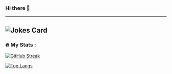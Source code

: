 ### Hi there 👋
---
 
![Jokes Card](https://readme-jokes.vercel.app/api)
---

### :fire: My Stats :
[![GitHub Streak](http://github-readme-streak-stats.herokuapp.com?user=Trhod17&theme=dark&background=000000)](https://git.io/streak-stats)

[![Top Langs](https://github-readme-stats.vercel.app/api/top-langs/?username=Trhod17&layout=compact&theme=vision-friendly-dark&hide=PHP&langs_count=10)](https://github.com/anuraghazra/github-readme-stats)

<!--
**Trhod17/Trhod17** is a ✨ _special_ ✨ repository because its `README.md` (this file) appears on your GitHub profile.

Here are some ideas to get you started:

- 🔭 I’m currently working on ...
- 🌱 I’m currently learning ...
- 👯 I’m looking to collaborate on ...
- 🤔 I’m looking for help with ...
- 💬 Ask me about ...
- 📫 How to reach me: ...
- 😄 Pronouns: ...
- ⚡ Fun fact: ...
-->
